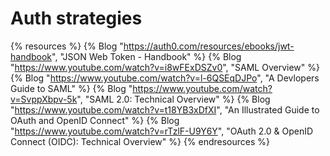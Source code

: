 # Auth strategies

{% resources %}
  {% Blog "https://auth0.com/resources/ebooks/jwt-handbook", "JSON Web Token - Handbook" %}
  {% Blog "https://www.youtube.com/watch?v=i8wFExDSZv0", "SAML Overview" %}
  {% Blog "https://www.youtube.com/watch?v=l-6QSEqDJPo", "A Devlopers Guide to SAML" %}
  {% Blog "https://www.youtube.com/watch?v=SvppXbpv-5k", "SAML 2.0: Technical Overview" %}
  {% Blog "https://www.youtube.com/watch?v=t18YB3xDfXI", "An Illustrated Guide to OAuth and OpenID Connect" %}
  {% Blog "https://www.youtube.com/watch?v=rTzlF-U9Y6Y", "OAuth 2.0 & OpenID Connect (OIDC): Technical Overview" %}
{% endresources %}
